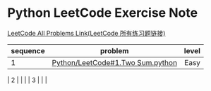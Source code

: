 Python LeetCode Exercise Note
====  


[LeetCode All Problems Link(LeetCode 所有练习题链接)](https://leetcode.com/problemset/all/)

|sequence | problem          | level  |
| --------------------- |:------------------------------:| -----:|
| 1 | [Python/LeetCode#1.Two Sum.python](https://github.com/jaspercheng/python/blob/master/Python%20LeetCode/%231.%20Two%20Sum.python) |Easy |


| 2 |      |   |
| 3 |      |    |
